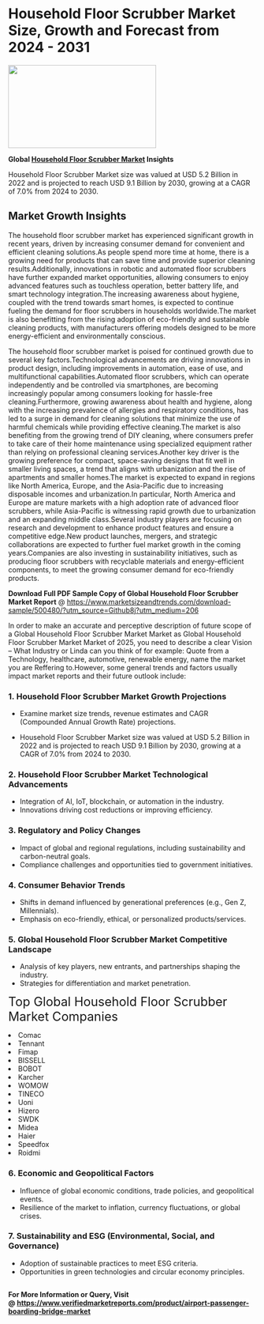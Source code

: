 <H1>Household Floor Scrubber Market Size, Growth and Forecast from 2024 - 2031</H1><img class="aligncenter size-medium wp-image-584254" src="https://thirdeyenews.in/wp-content/uploads/2024/09/Global-Market-Research-300x168.jpeg" alt="" width="300" height="168" /><p><strong>Global&nbsp;<a href="https://www.marketsizeandtrends.com/download-sample/500480/?utm_source=Github8j?utm_medium=206">Household Floor Scrubber Market</a> Insights</strong></p><p>Household Floor Scrubber Market size was valued at USD 5.2 Billion in 2022 and is projected to reach USD 9.1 Billion by 2030, growing at a CAGR of 7.0% from 2024 to 2030.</p><p><h2>Market Growth Insights</h2> <p>The household floor scrubber market has experienced significant growth in recent years, driven by increasing consumer demand for convenient and efficient cleaning solutions.As people spend more time at home, there is a growing need for products that can save time and provide superior cleaning results.Additionally, innovations in robotic and automated floor scrubbers have further expanded market opportunities, allowing consumers to enjoy advanced features such as touchless operation, better battery life, and smart technology integration.The increasing awareness about hygiene, coupled with the trend towards smart homes, is expected to continue fueling the demand for floor scrubbers in households worldwide.The market is also benefitting from the rising adoption of eco-friendly and sustainable cleaning products, with manufacturers offering models designed to be more energy-efficient and environmentally conscious.</p> <p>The household floor scrubber market is poised for continued growth due to several key factors.Technological advancements are driving innovations in product design, including improvements in automation, ease of use, and multifunctional capabilities.Automated floor scrubbers, which can operate independently and be controlled via smartphones, are becoming increasingly popular among consumers looking for hassle-free cleaning.Furthermore, growing awareness about health and hygiene, along with the increasing prevalence of allergies and respiratory conditions, has led to a surge in demand for cleaning solutions that minimize the use of harmful chemicals while providing effective cleaning.The market is also benefiting from the growing trend of DIY cleaning, where consumers prefer to take care of their home maintenance using specialized equipment rather than relying on professional cleaning services.Another key driver is the growing preference for compact, space-saving designs that fit well in smaller living spaces, a trend that aligns with urbanization and the rise of apartments and smaller homes.The market is expected to expand in regions like North America, Europe, and the Asia-Pacific due to increasing disposable incomes and urbanization.In particular, North America and Europe are mature markets with a high adoption rate of advanced floor scrubbers, while Asia-Pacific is witnessing rapid growth due to urbanization and an expanding middle class.Several industry players are focusing on research and development to enhance product features and ensure a competitive edge.New product launches, mergers, and strategic collaborations are expected to further fuel market growth in the coming years.Companies are also investing in sustainability initiatives, such as producing floor scrubbers with recyclable materials and energy-efficient components, to meet the growing consumer demand for eco-friendly products.</p> <p><span class=""><strong>Download Full PDF Sample Copy of Global Household Floor Scrubber Market Report</strong> @ <a href="https://www.marketsizeandtrends.com/download-sample/500480/?utm_source=Github8j?utm_medium=206" target="_blank">https://www.marketsizeandtrends.com/download-sample/500480/?utm_source=Github8j?utm_medium=206</a></span></p><p>In order to make an accurate and perceptive description of future scope of a Global&nbsp;Household Floor Scrubber Market Market as Global&nbsp;Household Floor Scrubber Market Market of 2025, you need to describe a clear Vision &ndash; What Industry or Linda can you think of for example: Quote from a Technology, healthcare, automotive, renewable energy, name the market you are Reffering to.However, some general trends and factors usually impact market reports and their future outlook include:</p><h3>1.&nbsp;<strong>Household Floor Scrubber Market Growth Projections</strong></h3><ul><li>Examine market size trends, revenue estimates and CAGR (Compounded Annual Growth Rate) projections.</li><li><p>Household Floor Scrubber Market size was valued at USD 5.2 Billion in 2022 and is projected to reach USD 9.1 Billion by 2030, growing at a CAGR of 7.0% from 2024 to 2030.</p></li></ul><h3>2.&nbsp;<strong>Household Floor Scrubber Market Technological Advancements</strong></h3><ul><li>Integration of AI, IoT, blockchain, or automation in the industry.</li><li>Innovations driving cost reductions or improving efficiency.</li></ul><h3>3.&nbsp;<strong>Regulatory and Policy Changes</strong></h3><ul><li>Impact of global and regional regulations, including sustainability and carbon-neutral goals.</li><li>Compliance challenges and opportunities tied to government initiatives.</li></ul><h3>4.&nbsp;<strong>Consumer Behavior Trends</strong></h3><ul><li>Shifts in demand influenced by generational preferences (e.g., Gen Z, Millennials).</li><li>Emphasis on eco-friendly, ethical, or personalized products/services.</li></ul><h3>5.&nbsp;<strong>Global Household Floor Scrubber Market Competitive Landscape</strong></h3><ul><li>Analysis of key players, new entrants, and partnerships shaping the industry.</li><li>Strategies for differentiation and market penetration.</li></ul><p data-pm-slice="1 1 []"><span style="color: inherit; font-family: inherit; font-size: 25px;">Top Global Household Floor Scrubber Market Companies</span></p><div class="" data-test-id=""><p><li>Comac</li><li> Tennant</li><li> Fimap</li><li> BISSELL</li><li> BOBOT</li><li> Karcher</li><li> WOMOW</li><li> TINECO</li><li> Uoni</li><li> Hizero</li><li> SWDK</li><li> Midea</li><li> Haier</li><li> Speedfox</li><li> Roidmi</li></p></div><h3>6.&nbsp;<strong>Economic and Geopolitical Factors</strong></h3><ul><li>Influence of global economic conditions, trade policies, and geopolitical events.</li><li>Resilience of the market to inflation, currency fluctuations, or global crises.</li></ul><h3>7.&nbsp;<strong>Sustainability and ESG (Environmental, Social, and Governance)</strong></h3><ul><li>Adoption of sustainable practices to meet ESG criteria.</li><li>Opportunities in green technologies and circular economy principles.</li></ul><h2><strong style="font-size: 14px;">For More Information or Query, Visit @&nbsp;</strong><a style="background-color: #ffffff; font-size: 14px;" href="https://www.marketsizeandtrends.com/report/household-floor-scrubber-market/" target="_blank">https://www.verifiedmarketreports.com/product/airport-passenger-boarding-bridge-market</a></h2>